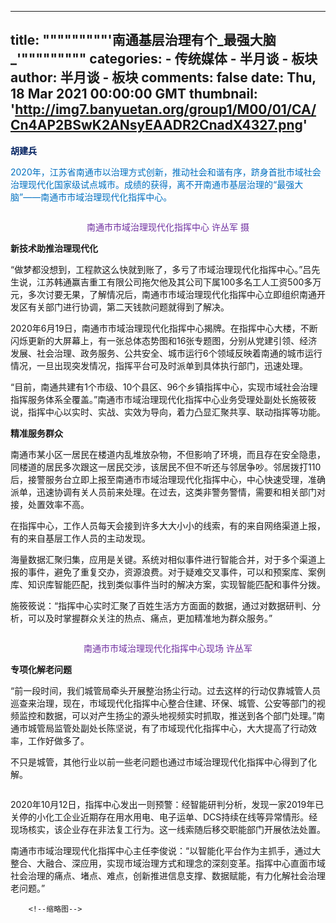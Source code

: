 
---
title: """""""""'南通基层治理有个_最强大脑_'"""""""""
categories: 
    - 传统媒体
    - 半月谈 - 板块
author: 半月谈 - 板块
comments: false
date: Thu, 18 Mar 2021 00:00:00 GMT
thumbnail: 'http://img7.banyuetan.org/group1/M00/01/CA/Cn4AP2BSwK2ANsyEAADR2CnadX4327.png'
---

<div>   
<p><span style="color: rgb(0, 32, 96);"><strong>胡建兵</strong></span></p>
  <p><span style="color: rgb(0, 112, 192);">2020年，江苏省南通市以治理方式创新，推动社会和谐有序，跻身首批市域社会治理现代化国家级试点城市。成绩的获得，离不开南通市基层治理的“最强大脑”——南通市市域治理现代化指挥中心。</span></p>
  <p><span style="color: rgb(0, 112, 192);"></span></p>
  <p class="p_image" style="text-align:center"><img src="http://img7.banyuetan.org/group1/M00/01/CA/Cn4AP2BSwK2ANsyEAADR2CnadX4327.png" title alt referrerpolicy="no-referrer"></p>
  <p class="p_image" style="text-align: center;"></p>
  <p style="text-align: center;"><span style="color: rgb(112, 48, 160);">南通市市域治理现代化指挥中心 许丛军 摄</span></p>
  <p><strong>新技术助推治理现代化</strong></p>
  <p>“做梦都没想到，工程款这么快就到账了，多亏了市域治理现代化指挥中心。”吕先生说，江苏韩通赢吉重工有限公司拖欠他及其公司下属100多名工人工资500多万元，多次讨要无果，了解情况后，南通市市域治理现代化指挥中心立即组织南通开发区有关部门进行协调，第二天钱款问题就得到了解决。</p>
  <p>2020年6月19日，南通市市域治理现代化指挥中心揭牌。在指挥中心大楼，不断闪烁更新的大屏幕上，有一张总体态势图和16张专题图，分别从党建引领、经济发展、社会治理、政务服务、公共安全、城市运行6个领域反映着南通的城市运行情况，一旦出现突发情况，指挥平台可及时派单到具体执行部门，迅速处理。</p>
  <p>“目前，南通共建有1个市级、10个县区、96个乡镇指挥中心，实现市域社会治理指挥服务体系全覆盖。”南通市市域治理现代化指挥中心业务受理处副处长施筱筱说，指挥中心以实时、实战、实效为导向，着力凸显汇聚共享、联动指挥等功能。</p>
  <p><strong>精准服务群众</strong></p>
  <p>南通市某小区一居民在楼道内乱堆放杂物，不但影响了环境，而且存在安全隐患，同楼道的居民多次跟这一居民交涉，该居民不但不听还与邻居争吵。邻居拨打110后，接警服务台立即上报至南通市市域治理现代化指挥中心，中心快速受理，准确派单，迅速协调有关人员前来处理。在过去，这类非警务警情，需要和相关部门对接，处置效率不高。</p>
  <p>在指挥中心，工作人员每天会接到许多大大小小的线索，有的来自网络渠道上报，有的来自基层工作人员的主动发现。</p>
  <p>海量数据汇聚归集，应用是关键。系统对相似事件进行智能合并，对于多个渠道上报的事件，避免了重复交办，资源浪费。对于疑难交叉事件，可以和预案库、案例库、知识库智能匹配，找到类似事件当时的解决方案，实现智能匹配和事件分拨。</p>
  <p>施筱筱说：“指挥中心实时汇聚了百姓生活方方面面的数据，通过对数据研判、分析，可以及时掌握群众关注的热点、痛点，更加精准地为群众服务。”</p>
  <p class="p_image" style="text-align:center"><img src="http://img10.banyuetan.org/group1/M00/01/CA/Cn4APmBSwJSAClFqAACkdGlsYhI722.png" title alt referrerpolicy="no-referrer"></p>
  <p class="p_image" style="text-align: center;"></p>
  <p style="text-align: center;"><span style="color: rgb(112, 48, 160);">南通市市域治理现代化指挥中心现场 许丛军</span></p>
  <p><strong>专项化解老问题</strong></p>
  <p>“前一段时间，我们城管局牵头开展整治扬尘行动。过去这样的行动仅靠城管人员巡查来治理，现在，市域现代化指挥中心整合住建、环保、城管、公安等部门的视频监控和数据，可以对产生扬尘的源头地视频实时抓取，推送到各个部门处理。”南通市城管局监管处副处长陈坚说，有了市域现代化指挥中心，大大提高了行动效率，工作好做多了。</p>
  <p>不只是城管，其他行业以前一些老问题也通过市域治理现代化指挥中心得到了化解。</p>
  <p class="p_image" style="text-align:center"><img src="http://img9.banyuetan.org/group1/M00/01/CA/Cn4APmBSwJSAHLS8AAC1j6XIJg0265.png" title alt referrerpolicy="no-referrer"></p>
  <p>2020年10月12日，指挥中心发出一则预警：经智能研判分析，发现一家2019年已关停的小化工企业近期存在用水用电、电子运单、DCS持续在线等异常情形。经现场核实，该企业存在非法复工行为。这一线索随后移交职能部门开展依法处置。</p>
  <p>南通市市域治理现代化指挥中心主任李俊说：“以智能化平台作为主抓手，通过大整合、大融合、深应用，实现市域治理方式和理念的深刻变革。指挥中心直面市域社会治理的痛点、堵点、难点，创新推进信息支撑、数据赋能，有力化解社会治理老问题。”</p>
  <p></p>
 
        <!--缩略图-->
              
</div>
            